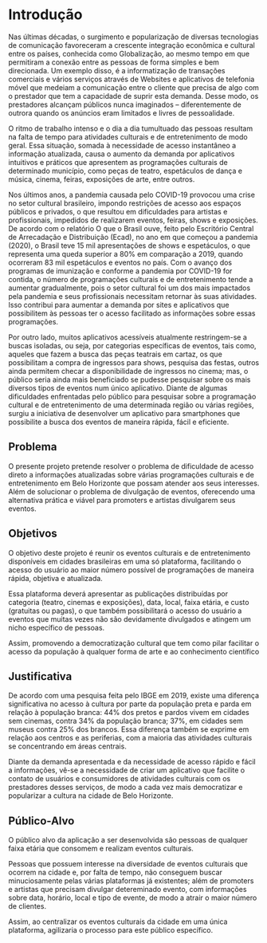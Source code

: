 # Introdução

Nas últimas décadas, o surgimento e popularização de diversas tecnologias de comunicação favoreceram a crescente integração econômica e cultural entre os países, conhecida como Globalização, ao mesmo tempo em que permitiram a conexão entre as pessoas de forma simples e bem direcionada. Um exemplo disso, é a informatização de transações comerciais e vários serviços através de Websites e aplicativos de telefonia móvel que medeiam a comunicação entre o cliente que precisa de algo com o prestador que tem a capacidade de suprir esta demanda. Desse modo, os prestadores alcançam públicos nunca imaginados – diferentemente de outrora quando os anúncios eram limitados e livres de pessoalidade. 

O ritmo de trabalho intenso e o dia a dia tumultuado das pessoas resultam na falta de tempo para atividades culturais e de entretenimento de modo geral. Essa situação, somada à necessidade de acesso instantâneo a informação atualizada, causa o aumento da demanda por aplicativos intuitivos e práticos que apresentem as programações culturais de determinado município, como peças de teatro, espetáculos de dança e música, cinema, feiras, exposições de arte, entre outros.  

Nos últimos anos, a pandemia causada pelo COVID-19 provocou uma crise no setor cultural brasileiro, impondo restrições de acesso aos espaços públicos e privados, o que resultou em dificuldades para artistas e profissionais, impedidos de realizarem eventos, feiras, shows e exposições. De acordo com o relatório O que o Brasil ouve, feito pelo Escritório Central de Arrecadação e Distribuição (Ecad), no ano em que começou a pandemia (2020), o Brasil teve 15 mil apresentações de shows e espetáculos, o que representa uma queda superior a 80% em comparação a 2019, quando ocorreram 83 mil espetáculos e eventos no país. Com o avanço dos programas de imunização e conforme a pandemia por COVID-19 for contida, o número de programações culturais e de entretenimento tende a aumentar gradualmente, pois o setor cultural foi um dos mais impactados pela pandemia e seus profissionais necessitam retornar às suas atividades. Isso contribui para aumentar a demanda por sites e aplicativos que possibilitem às pessoas ter o acesso facilitado as informações sobre essas programações. 

Por outro lado, muitos aplicativos acessíveis atualmente restringem-se a buscas isoladas, ou seja, por categorias específicas de eventos, tais como, aqueles que fazem a busca das peças teatrais em cartaz, os que possibilitam a compra de ingressos para shows, pesquisa das festas, outros ainda permitem checar a disponibilidade de ingressos no cinema; mas, o público seria ainda mais beneficiado se pudesse pesquisar sobre os mais diversos tipos de eventos num único aplicativo. Diante de algumas dificuldades enfrentadas pelo público para pesquisar sobre a programação cultural e de entretenimento de uma determinada região ou várias regiões, surgiu a iniciativa de desenvolver um aplicativo para smartphones que possibilite a busca dos eventos de maneira rápida, fácil e eficiente. 

## Problema

O presente projeto pretende resolver o problema de dificuldade de acesso direto a informações atualizadas sobre várias programações culturais e de entretenimento em Belo Horizonte que possam atender aos seus interesses. Além de solucionar o problema de divulgação de eventos, oferecendo uma alternativa prática e viável para promoters e artistas divulgarem seus eventos.  

## Objetivos

O objetivo deste projeto é reunir os eventos culturais e de entretenimento disponíveis em cidades brasileiras em uma só plataforma, facilitando o acesso do usuário ao maior número possível de programações de maneira rápida, objetiva e atualizada. 

Essa plataforma deverá apresentar as publicações distribuídas por categoria (teatro, cinemas e exposições), data, local, faixa etária, e custo (gratuitas ou pagas), o que também possibilitará o acesso do usuário a eventos que muitas vezes não são devidamente divulgados e atingem um nicho específico de pessoas. 

Assim, promovendo a democratização cultural que tem como pilar facilitar o acesso da população à qualquer forma de arte e ao conhecimento científico  

## Justificativa

De acordo com uma pesquisa feita pelo IBGE em 2019, existe uma diferença significativa no acesso à cultura por parte da população preta e parda em relação à população branca: 44% dos pretos e pardos vivem em cidades sem cinemas, contra 34% da população branca; 37%, em cidades sem museus contra 25% dos brancos. Essa diferença também se exprime em relação aos centros e as periferias, com a maioria das atividades culturais se concentrando em áreas centrais. 

Diante da demanda apresentada e da necessidade de acesso rápido e fácil a informações, vê-se a necessidade de criar um aplicativo que facilite o contato de usuários e consumidores de atividades culturais com os prestadores desses serviços, de modo a cada vez mais democratizar e popularizar a cultura na cidade de Belo Horizonte. 

## Público-Alvo

O público alvo da aplicação a ser desenvolvida são pessoas de qualquer faixa etária que consomem e realizam eventos culturais. 
<p>Pessoas que possuem interesse na diversidade de eventos culturais que ocorrem na cidade e, por falta de tempo, não conseguem buscar minuciosamente pelas várias plataformas já existentes; além de promoters e artistas que precisam divulgar detereminado evento, com informações sobre data, horário, local e tipo de evente, de modo a atrair o maior número de clientes.</p>
<p> Assim, ao centralizar os eventos culturais da cidade em uma única plataforma, agilizaria o processo para este público específico. </p>
